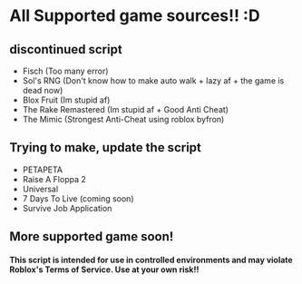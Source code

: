 # All Supported game sources!! :D

## discontinued script
- Fisch (Too many error)
- Sol's RNG (Don't know how to make auto walk + lazy af + the game is dead now)
- Blox Fruit (Im stupid af)
- The Rake Remastered (Im stupid af + Good Anti Cheat)
- The Mimic (Strongest Anti-Cheat using roblox byfron)

## Trying to make, update the script
- PETAPETA
- Raise A Floppa 2
- Universal
- 7 Days To Live (coming soon)
- Survive Job Application


## More supported game soon!

#### This script is intended for use in controlled environments and may violate Roblox's Terms of Service. Use at your own risk!!
